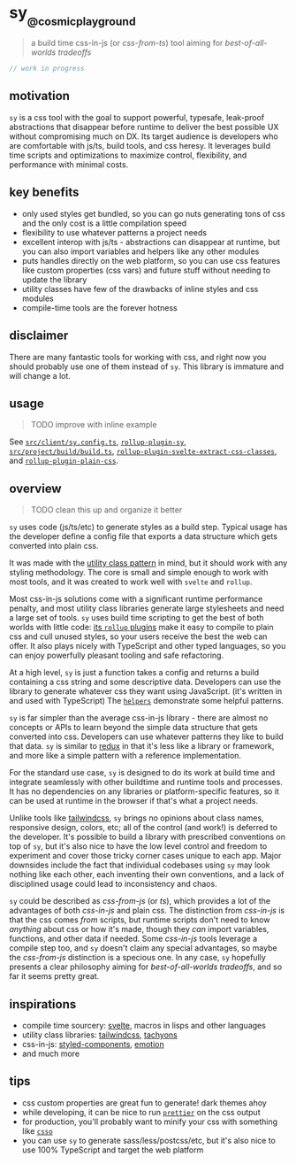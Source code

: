# sy<sub><sub>@cosmicplayground</sub></sub>

> a build time css-in-js (or _css-from-ts_) tool
> aiming for _best-of-all-worlds tradeoffs_

```ts
// work in progress
```

## motivation

`sy` is a css tool with the goal to support powerful, typesafe,
leak-proof abstractions that disappear before runtime to deliver
the best possible UX without compromising much on DX.
Its target audience is developers who are comfortable
with js/ts, build tools, and css heresy.
It leverages build time scripts and optimizations to
maximize control, flexibility, and performance with minimal costs.

## key benefits

- only used styles get bundled, so you can go nuts generating tons of css
  and the only cost is a little compilation speed
- flexibility to use whatever patterns a project needs
- excellent interop with js/ts - abstractions can disappear at runtime,
  but you can also import variables and helpers like any other modules
- puts handles directly on the web platform,
  so you can use css features like custom properties (css vars)
  and future stuff without needing to update the library
- utility classes have few of the drawbacks of inline styles and css modules
- compile-time tools are the forever hotness

## disclaimer

There are many fantastic tools for working with css,
and right now you should probably use one of them instead of `sy`.
This library is immature and will change a lot.

## usage

> TODO improve with inline example

See [`src/client/sy.config.ts`](../client/sy.config.ts),
[`rollup-plugin-sy`](../project/build/rollup-plugin-sy.ts),
[`src/project/build/build.ts`](../project/build/build.ts),
[`rollup-plugin-svelte-extract-css-classes`](../project/build/rollup-plugin-svelte-extract-css-classes.ts),
and [`rollup-plugin-plain-css`](../project/build/rollup-plugin-plain-css.ts).

## overview

> TODO clean this up and organize it better

`sy` uses code (js/ts/etc) to generate styles as a build step.
Typical usage has the developer define a config file
that exports a data structure which gets converted into plain css.

It was made with the
[utility class pattern](https://css-tricks.com/need-css-utility-library/)
in mind, but it should work with any styling methodology.
The core is small and simple enough to work with most tools,
and it was created to work well with `svelte` and `rollup`.

Most css-in-js solutions come with a significant runtime performance penalty,
and most utility class libraries generate large stylesheets
and need a large set of tools.
`sy` uses build time scripting to get the best of both worlds with little code:
[its `rollup` plugins](../project/build) make it easy to compile to plain css
and cull unused styles, so your users receive the best the web can offer.
It also plays nicely with TypeScript and other typed languages,
so you can enjoy powerfully pleasant tooling and safe refactoring.

At a high level, `sy` is just a function takes a config and returns a build
containing a css string and some descriptive data.
Developers can use the library to generate whatever css they want
using JavaScript. (it's written in and used with TypeScript)
The [`helpers`](helpers.ts) demonstrate some helpful patterns.

`sy` is far simpler than the average css-in-js library -
there are almost no concepts or APIs to learn beyond
the simple data structure that gets converted into css.
Developers can use whatever patterns they like to build that data.
`sy` is similar to [redux](https://github.com/reduxjs/redux)
in that it's less like a library or framework,
and more like a simple pattern with a reference implementation.

For the standard use case, `sy` is designed to do its work at build time
and integrate seamlessly with other buildtime and runtime tools and processes.
It has no dependencies on any libraries or platform-specific features,
so it can be used at runtime in the browser if that's what a project needs.

Unlike tools like [tailwindcss](https://github.com/tailwindcss/tailwindcss),
`sy` brings no opinions about class names, responsive design, colors, etc;
all of the control (and work!) is deferred to the developer.
It's possible to build a library with prescribed conventions on top of `sy`,
but it's also nice to have the low level control and freedom
to experiment and cover those tricky corner cases unique to each app.
Major downsides include the fact that individual codebases using `sy`
may look nothing like each other, each inventing their own conventions,
and a lack of disciplined usage could lead to inconsistency and chaos.

`sy` could be described as _css-from-js_ (or _ts_),
which provides a lot of the advantages of both _css-in-js_ and plain css.
The distinction from _css-in-js_ is that the css comes _from_ scripts,
but runtime scripts don't need to know _anything_ about css or how it's made,
though they _can_ import variables, functions, and other data if needed.
Some _css-in-js_ tools leverage a compile step too,
and `sy` doesn't claim any special advantages,
so maybe the _css-from-js_ distinction is a specious one.
In any case, `sy` hopefully presents a clear philosophy
aiming for _best-of-all-worlds tradeoffs_, and so far it seems pretty great.

## inspirations

- compile time sourcery: [svelte](https://github.com/sveltejs/svelte),
  macros in lisps and other languages
- utility class libraries:
  [tailwindcss](https://github.com/tailwindcss/tailwindcss),
  [tachyons](https://github.com/tachyons-css/tachyons/)
- css-in-js:
  [styled-components](https://github.com/styled-components/styled-components),
  [emotion](https://github.com/emotion-js/emotion)
- and much more

## tips

- css custom properties are great fun to generate! dark themes ahoy
- while developing, it can be nice to run
  [`prettier`](https://github.com/prettier/prettier) on the css output
- for production, you'll probably want to minify your css with something like
  [`csso`](https://github.com/css/csso)
- you can use `sy` to generate sass/less/postcss/etc,
  but it's also nice to use 100% TypeScript and target the web platform
